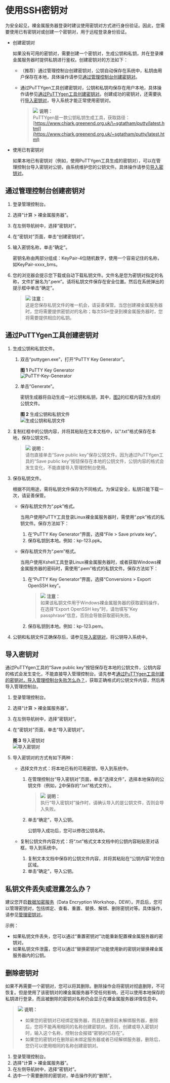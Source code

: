 # 使用SSH密钥对<a name="bms_01_0015"></a>

为安全起见，裸金属服务器登录时建议使用密钥对方式进行身份验证。因此，您需要使用已有密钥对或创建一个密钥对，用于远程登录身份验证。

-   创建密钥对

    如果没有可用的密钥对，需要创建一个密钥对，生成公钥和私钥，并在登录裸金属服务器时提供私钥进行鉴权。创建密钥对的方法如下：

    -   （推荐）通过管理控制台创建密钥对，公钥自动保存在系统中，私钥由用户保存在本地，具体操作请参见[通过管理控制台创建密钥对](#section177941342144514)。
    -   通过PuTTYgen工具创建密钥对，公钥和私钥均保存在用户本地，具体操作请参见[通过PuTTYgen工具创建密钥对](#section1553115399576)。创建成功的密钥对，还需要执行[导入密钥对](#section139515511165)，导入系统才能正常使用密钥对。

        >![](public_sys-resources/icon-note.gif) **说明：**   
        >PuTTYgen是一款公钥私钥生成工具，获取路径：[https://www.chiark.greenend.org.uk/\~sgtatham/putty/latest.html](https://www.chiark.greenend.org.uk/~sgtatham/putty/latest.html)  


-   使用已有密钥对

    如果本地已有密钥对（例如，使用PuTTYgen工具生成的密钥对），可以在管理控制台导入密钥对公钥，由系统维护您的公钥文件。具体操作请参见[导入密钥对](#section139515511165)。


## 通过管理控制台创建密钥对<a name="section177941342144514"></a>

1.  登录管理控制台。
2.  选择“计算 \> 裸金属服务器”。
3.  在左侧导航树中，选择“密钥对”。
4.  在“密钥对”页面，单击“创建密钥对”。
5.  输入密钥名称，单击“确定”。

    密钥名称由两部分组成：KeyPair-4位随机数字，使用一个容易记住的名称，如KeyPair-xxxx\_bms。

6.  您的浏览器会提示您下载或自动下载私钥文件。文件名是您为密钥对指定的名称，文件扩展名为“.pem”。请将私钥文件保存在安全位置。然后在系统弹出的提示框中单击“确定”。

    >![](public_sys-resources/icon-notice.gif) **注意：**   
    >这是您保存私钥文件的唯一机会，请妥善保管。当您创建裸金属服务器时，您将需要提供密钥对的名称；每次SSH登录到裸金属服务器时，您将需要提供相应的私钥。  


## 通过PuTTYgen工具创建密钥对<a name="section1553115399576"></a>

1.  生成公钥和私钥文件。
    1.  双击“puttygen.exe”，打开“PuTTY Key Generator”。

        **图 1**  PuTTY Key Generator<a name="fig512465412578"></a>  
        ![](figures/PuTTY-Key-Generator.png "PuTTY-Key-Generator")

    2.  单击“Generate”。

        密钥生成器将自动生成一对公钥和私钥，其中，[图2](#fig1743640142214)的红框内容为生成的公钥文件。

        **图 2**  生成公钥和私钥文件<a name="fig1743640142214"></a>  
        ![](figures/生成公钥和私钥文件.png "生成公钥和私钥文件")


2.  <a name="li1156822695811"></a>复制红框中的公钥内容，并将其粘贴在文本文档中，以“.txt”格式保存在本地，保存公钥文件。

    >![](public_sys-resources/icon-note.gif) **说明：**   
    >请勿直接单击“Save public key”保存公钥文件。因为通过PuTTYgen工具的“Save public key”按钮保存在本地的公钥文件，公钥内容的格式会发生变化，不能直接导入管理控制台使用。  

3.  保存私钥文件。

    根据不同用途，需将私钥文件保存为不同格式。为保证安全，私钥只能下载一次，请妥善保管。

    -   保存私钥文件为“.ppk”格式。

        当用户使用PuTTY工具登录Linux裸金属服务器时，需使用“.ppk”格式的私钥文件。保存方法如下：

        1.  在“PuTTY Key Generator”界面，选择“File \> Save private key”。
        2.  保存私钥到本地。例如：kp-123.ppk。

    -   保存私钥文件为“.pem”格式。

        当用户使用Xshell工具登录Linux裸金属服务器时，或者获取Windows裸金属服务器的密码时，需使用“.pem”格式的私钥文件。保存方法如下：

        1.  在“PuTTY Key Generator”界面，选择“Conversions \> Export OpenSSH key”。

            >![](public_sys-resources/icon-notice.gif) **注意：**   
            >如果该私钥文件用于Windows裸金属服务器的获取密码操作，在选择“Export OpenSSH key”时，请勿填写“Key passphrase”信息，否则会导致获取密码失败。  

        2.  保存私钥到本地。例如：kp-123.pem。


4.  公钥和私钥文件正确保存后，请参见[导入密钥对](#section139515511165)，将公钥导入系统中。

## 导入密钥对<a name="section139515511165"></a>

通过PuTTYgen工具的“Save public key”按钮保存在本地的公钥文件，公钥内容的格式会发生变化，不能直接导入管理控制台。请先参考[通过PuTTYgen工具创建的密钥对，导入管理控制台失败怎么办？](通过PuTTYgen工具创建的密钥对-导入管理控制台失败怎么办.md)，获取正确格式的公钥文件内容，然后再导入管理控制台。

1.  登录管理控制台。
2.  选择“计算 \> 裸金属服务器”。
3.  在左侧导航树中，选择“密钥对”。
4.  在“密钥对”页面，单击“导入密钥对”。

    **图 3**  导入密钥对<a name="fig9255913185714"></a>  
    ![](figures/导入密钥对.png "导入密钥对")

5.  导入密钥对的方式有如下两种：
    -   选择文件方式：将本地已有的可用密钥，导入到系统中。
        1.  在管理控制台“导入密钥对”页面，单击“选择文件”，选择本地保存的公钥文件（例如，[2](#li1156822695811)中保存的“.txt”格式文件）。

            >![](public_sys-resources/icon-note.gif) **说明：**   
            >执行“导入密钥对”操作时，请确认导入的是公钥文件，否则会导入失败。  

        2.  单击“确定”，导入公钥。

            公钥导入成功后，您可以修改公钥名称。


    -   复制公钥文件内容方式：将“.txt”格式文本文档中的公钥内容粘贴至对话框，导入到系统中。
        1.  复制文本文档中保存的公钥文件内容，并将其粘贴在“公钥内容”的空白区域。
        2.  单击“确定”，导入公钥。



## 私钥文件丢失或泄露怎么办？<a name="section1675519589525"></a>

建议您开启[数据加密服务](https://www.huaweicloud.com/product/dew.html)（Data Encryption Workshop，DEW）。开启后，您可以管理密钥对，包括绑定、查看、重置、替换、解绑、删除密钥对等。具体操作，请参见[管理密钥对](https://support.huaweicloud.com/usermanual-dew/dew_01_0071.html)。

示例：

-   如果私钥文件丢失，您可以通过“重置密钥对”功能重新配置裸金属服务器的密钥对。
-   如果私钥文件泄露，您可以通过“替换密钥对”功能使用新的密钥对替换裸金属服务器内的公钥。

## 删除密钥对<a name="section1384764752914"></a>

如果不再需要一个密钥对，您可以将其删除。删除操作会将密钥对彻底删除，不可恢复。但是使用了该密钥对的裸金属服务器不受任何影响，还可以使用本地保存的私钥进行登录，而且被删除的密钥对名称仍会显示在裸金属服务器详情信息中。

>![](public_sys-resources/icon-note.gif) **说明：**   
>-   如果您的密钥对已经绑定服务器，而且在删除前未解绑服务器，删除后，您将不能再用相同的名称创建密钥对。否则，创建或导入密钥对时，输入这个名称，控制台会报错“密钥对已存在”。  
>-   如果您的密钥对在删除前未绑定服务器或者已经解绑服务器，删除后，您仍可以使用相同的名称创建密钥对。  

1.  登录管理控制台。
2.  选择“计算 \> 裸金属服务器”。
3.  在左侧导航树中，选择“密钥对”。
4.  选中一个需要删除的密钥对，单击操作列的“删除”。

